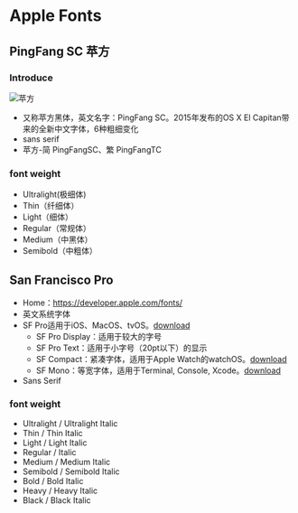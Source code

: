 # Apple Fonts

## PingFang SC 苹方
### Introduce
![苹方](https://img.iplaysoft.com/wp-content/uploads/2016/pingfang/pingfang_description.jpg)
- 又称苹方黑体，英文名字：PingFang SC。2015年发布的OS X El Capitan带来的全新中文字体，6种粗细变化
- sans serif
- 苹方-简 PingFangSC、繁 PingFangTC
### font weight

- Ultralight(极细体)
- Thin（纤细体）
- Light（细体）
- Regular（常规体）
- Medium（中黑体）
- Semibold（中粗体）

## San Francisco Pro
- Home：https://developer.apple.com/fonts/
- 英文系统字体
- SF Pro适用于iOS、MacOS、tvOS。[download](https://developer.apple.com/design/downloads/SF-Font-Pro.dmg)
  + SF Pro Display：适用于较大的字号
  + SF Pro Text：适用于小字号（20pt以下）的显示
  + SF Compact：紧凑字体，适用于Apple Watch的watchOS。[download](https://developer.apple.com/design/downloads/SF-Font-Compact.dmg)
  + SF Mono：等宽字体，适用于Terminal, Console, Xcode。[download](https://developer.apple.com/design/downloads/SF-Mono.dmg)
- Sans Serif

### font weight
- Ultralight / Ultralight Italic
- Thin / Thin Italic
- Light / Light Italic
- Regular / Italic
- Medium / Medium Italic
- Semibold / Semibold Italic
- Bold / Bold Italic
- Heavy / Heavy Italic
- Black / Black Italic
